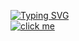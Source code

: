[![Typing SVG](https://readme-typing-svg.herokuapp.com?color=42BA96&lines=Student+Portal)](https://git.io/typing-svg) </br>
[![click me](https://img.shields.io/badge/click-Student%20Portal-green)](https://mte-tonmoy.github.io/University-UI/)
